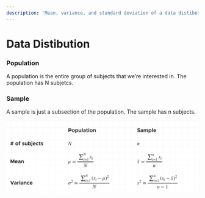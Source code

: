 ```yaml
---
description: 'Mean, variance, and standard deviation of a data distibution'
---
```


# Data Distibution

### Population

A population is the entire group of subjects that we’re interested in. The population has N subjetcs.

### Sample

A sample is just a subsection of the population. The sample has n subjects.

![](../.gitbook/assets/1%20%2822%29.jpg)

